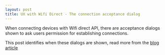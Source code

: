 ```yaml
---
layout: post
title: UX with Wifi Direct - The connection acceptance dialog
---
```


When connecting devices with Wifi direct API, there are acceptance dialogs shown to ask users permission for establishing connections.

This post identifies when these dialogs are shown, read more from the [blog article](http://www.drjukka.com/blog/wordpress/?p=35)
